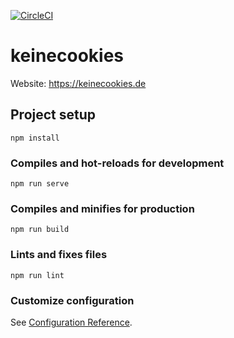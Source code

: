 [![CircleCI](https://img.shields.io/circleci/project/github/ArtunSubasi/keinecookies.svg)](https://circleci.com/gh/ArtunSubasi/workflows/keinecookies)

# keinecookies
Website: https://keinecookies.de

## Project setup
```
npm install
```

### Compiles and hot-reloads for development
```
npm run serve
```

### Compiles and minifies for production
```
npm run build
```

### Lints and fixes files
```
npm run lint
```

### Customize configuration
See [Configuration Reference](https://cli.vuejs.org/config/).

